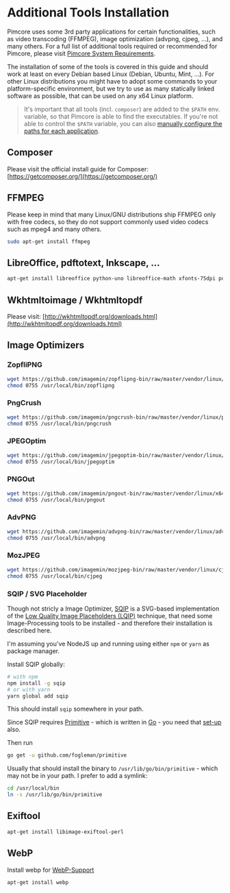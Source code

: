 # Additional Tools Installation

Pimcore uses some 3rd party applications for certain functionalities, such as video transcoding (FFMPEG), image optimization (advpng, cjpeg, ...), and many others. For a full list of additional tools required or recommended for Pimcore, please visit [Pimcore System Requirements](../01_System_Requirements.md). 

The installation of some of the tools is covered in this guide and should work at least on every Debian based Linux (Debian, Ubuntu, Mint, ...). 
For other Linux distributions you might have to adopt some commands to your platform-specific environment, but we try to use as many statically linked software as possible, that can be used on any x64 Linux platform.  

> It's important that all tools (incl. `composer`) are added to the `$PATH` env. variable, so that Pimcore is able to find the executables. 
If you're not able to control the `$PATH` variable, you can also [manually configure the paths for each application](https://github.com/pimcore/skeleton/blob/master/app/config/parameters.example.yml).


## Composer 
Please visit the official install guide for Composer: [https://getcomposer.org/](https://getcomposer.org/)

## FFMPEG

Please keep in mind that many Linux/GNU distributions ship FFMPEG only with free codecs, 
so they do not support commonly used video codecs such as mpeg4 and many others.   

```bash
sudo apt-get install ffmpeg
```

## LibreOffice, pdftotext, Inkscape, ...

```bash 
apt-get install libreoffice python-uno libreoffice-math xfonts-75dpi poppler-utils inkscape libxrender1 libfontconfig1 ghostscript
```

## Wkhtmltoimage / Wkhtmltopdf
Please visit: [http://wkhtmltopdf.org/downloads.html](http://wkhtmltopdf.org/downloads.html)

## Image Optimizers

### ZopfliPNG
```bash
wget https://github.com/imagemin/zopflipng-bin/raw/master/vendor/linux/zopflipng -O /usr/local/bin/zopflipng
chmod 0755 /usr/local/bin/zopflipng
```

### PngCrush 
```bash
wget https://github.com/imagemin/pngcrush-bin/raw/master/vendor/linux/pngcrush -O /usr/local/bin/pngcrush
chmod 0755 /usr/local/bin/pngcrush
```

### JPEGOptim
```bash
wget https://github.com/imagemin/jpegoptim-bin/raw/master/vendor/linux/jpegoptim -O /usr/local/bin/jpegoptim
chmod 0755 /usr/local/bin/jpegoptim
```

### PNGOut
```bash
wget https://github.com/imagemin/pngout-bin/raw/master/vendor/linux/x64/pngout -O /usr/local/bin/pngout
chmod 0755 /usr/local/bin/pngout
```

### AdvPNG
```bash
wget https://github.com/imagemin/advpng-bin/raw/master/vendor/linux/advpng -O /usr/local/bin/advpng
chmod 0755 /usr/local/bin/advpng
```

### MozJPEG
```bash
wget https://github.com/imagemin/mozjpeg-bin/raw/master/vendor/linux/cjpeg -O /usr/local/bin/cjpeg
chmod 0755 /usr/local/bin/cjpeg
```

### SQIP / SVG Placeholder
Though not stricly a Image Optimizer, [SQIP](https://github.com/technopagan/sqip) is a SVG-based implementation of the [Low Quality Image Placeholders (LQIP)](https://www.guypo.com/introducing-lqip-low-quality-image-placeholders/) technique, that need some Image-Processing tools to be installed - and therefore their installation is described here.

I'm assuming you've NodeJS up and running using either `npm` or `yarn` as package manager.

Install SQIP globally:
```bash
# with npm
npm install -g sqip
# or with yarn
yarn global add sqip
```
This should install `sqip` somewhere in your path.

Since SQIP requires [Primitive](https://github.com/fogleman/primitive) - which is written in [Go](https://golang.org/) - you need that [set-up](http://internetpartner.info/en/tutorials/ubuntu/104-how-to-install-go-from-ubuntu-repositories-and-set-gopath.html) also.

Then run
```bash
go get -u github.com/fogleman/primitive
```
Usually that should install the binary to `/usr/lib/go/bin/primitive` - which may not be in your path. I prefer to add a symlink:

```bash
cd /usr/local/bin
ln -s /usr/lib/go/bin/primitive
```

## Exiftool

```bash 
apt-get install libimage-exiftool-perl
```

## WebP

Install webp for [WebP-Support](https://pimcore.com/docs/5.x/Development_Documentation/Assets/Working_with_Thumbnails/Image_Thumbnails.html#page_WebP-Support)

```bash 
apt-get install webp
```



